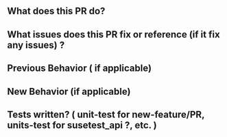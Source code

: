## What does this PR do?

## What issues does this PR fix or reference (if it fix any issues) ?

## Previous Behavior ( if applicable)

## New Behavior (if applicable)


## Tests written? ( unit-test for new-feature/PR, units-test for susetest_api ?, etc. )


 
